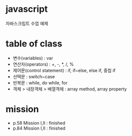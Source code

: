 # javascript

자바스크립트 수업 예제


# table of class
- 변수(variables) : var
- 연산자(operators) : +, -, *, /, %
- 제어문(control statement) : if, if~else, else if, 중첩 if
- 선택문 : switch~case
- 반복문 : while, do while, for
- 객체 > 내장객체 > 배열객체 : array method, array property

# mission
- p.58 Mission I,II : finished
- p.84 Mission I,II : finished